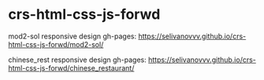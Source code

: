 # crs-html-css-js-forwd

mod2-sol
responsive design
gh-pages: https://selivanovvv.github.io/crs-html-css-js-forwd/mod2-sol/

chinese_rest
responsive design
gh-pages: https://selivanovvv.github.io/crs-html-css-js-forwd/chinese_restaurant/
